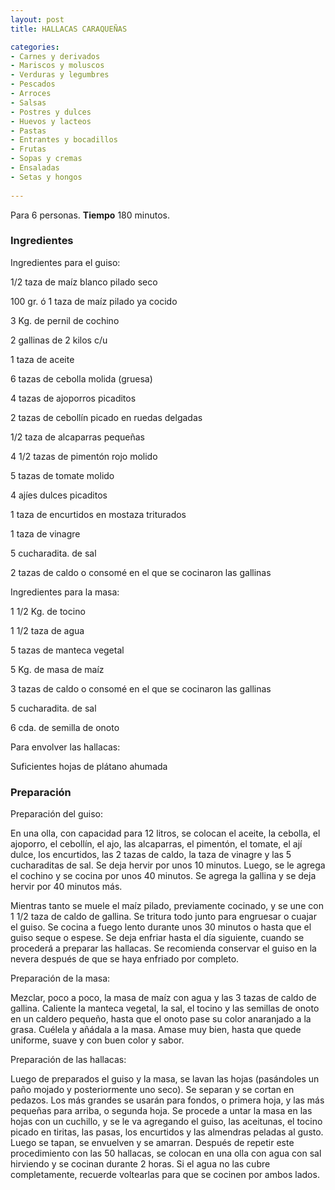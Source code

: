```yaml
---
layout: post
title: HALLACAS CARAQUEÑAS

categories:
- Carnes y derivados
- Mariscos y moluscos
- Verduras y legumbres
- Pescados
- Arroces
- Salsas
- Postres y dulces
- Huevos y lacteos
- Pastas
- Entrantes y bocadillos
- Frutas
- Sopas y cremas
- Ensaladas
- Setas y hongos
 
---
```

Para 6 personas.
<b>Tiempo</b> 180 minutos.

<h3>Ingredientes</h3>
Ingredientes para el guiso:

1/2 taza de maíz blanco pilado seco

100 gr. ó 1 taza de maíz pilado ya cocido

3 Kg. de pernil de cochino

2 gallinas de 2 kilos c/u

1 taza de aceite

6 tazas de cebolla molida (gruesa)

4 tazas de ajoporros picaditos

2 tazas de cebollín picado en ruedas delgadas

1/2 taza de alcaparras pequeñas

4 1/2 tazas de pimentón rojo molido

5 tazas de tomate molido

4 ajíes dulces picaditos

1 taza de encurtidos en mostaza triturados

1 taza de vinagre

5 cucharadita. de sal

2 tazas de caldo o consomé en el que se cocinaron las gallinas

Ingredientes para la masa:

1 1/2 Kg. de tocino

1 1/2 taza de agua

5 tazas de manteca vegetal

5 Kg. de masa de maíz

3 tazas de caldo o consomé en el que se cocinaron las gallinas

5 cucharadita. de sal

6 cda. de semilla de onoto

Para envolver las hallacas:

Suficientes hojas de plátano ahumada

<h3>Preparación</h3>
Preparación del guiso:

En una olla, con capacidad para 12 litros, se colocan el aceite, la cebolla, el ajoporro, el cebollín, el ajo, las alcaparras, el pimentón, el tomate, el ají dulce, los encurtidos, las 2 tazas de caldo, la taza de vinagre y las 5 cucharaditas de sal. Se deja hervir por unos 10 minutos. Luego, se le agrega el cochino y se cocina por unos 40 minutos. Se agrega la gallina y se deja hervir por 40 minutos más.

Mientras tanto se muele el maíz pilado, previamente cocinado, y se une con 1 1/2 taza de caldo de gallina. Se tritura todo junto para engruesar o cuajar el guiso. Se cocina a fuego lento durante unos 30 minutos o hasta que el guiso seque o espese. Se deja enfriar hasta el día siguiente, cuando se procederá a preparar las hallacas. Se recomienda conservar el guiso en la nevera después de que se haya enfriado por completo.

Preparación de la masa:

Mezclar, poco a poco, la masa de maíz con agua y las 3 tazas de caldo de gallina. Caliente la manteca vegetal, la sal, el tocino y las semillas de onoto en un caldero pequeño, hasta que el onoto pase su color anaranjado a la grasa. Cuélela y añádala a la masa. Amase muy bien, hasta que quede uniforme, suave y con buen color y sabor.

Preparación de las hallacas:

Luego de preparados el guiso y la masa, se lavan las hojas (pasándoles un paño mojado y posteriormente uno seco). Se separan y se cortan en pedazos. Los más grandes se usarán para fondos, o primera hoja, y las más pequeñas para arriba, o segunda hoja. Se procede a untar la masa en las hojas con un cuchillo, y se le va agregando el guiso, las aceitunas, el tocino picado en tiritas, las pasas, los encurtidos y las almendras peladas al gusto. Luego se tapan, se envuelven y se amarran. Después de repetir este procedimiento con las 50 hallacas, se colocan en una olla con agua con sal hirviendo y se cocinan durante 2 horas. Si el agua no las cubre completamente, recuerde voltearlas para que se cocinen por ambos lados.


